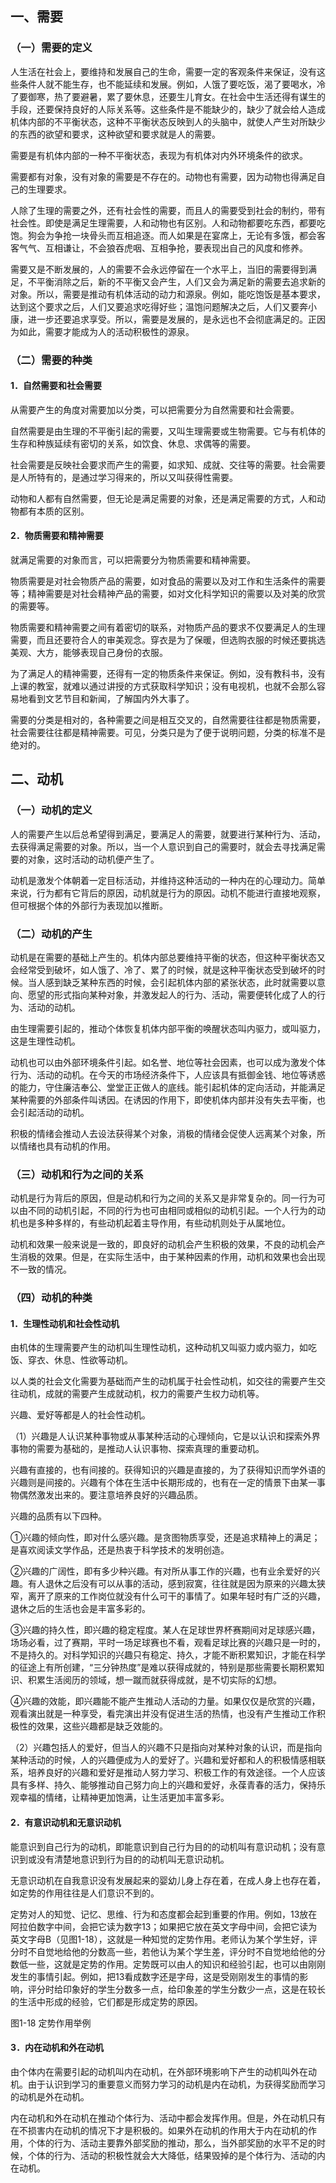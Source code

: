 
## 一、需要

### （一）需要的定义

人生活在社会上，要维持和发展自己的生命，需要一定的客观条件来保证，没有这些条件人就不能生存，也不能延续和发展。例如，人饿了要吃饭，渴了要喝水，冷了要御寒，热了要避暑，累了要休息，还要生儿育女。在社会中生活还得有谋生的手段，还要保持良好的人际关系等。这些条件是不能缺少的，缺少了就会给人造成机体内部的不平衡状态，这种不平衡状态反映到人的头脑中，就使人产生对所缺少的东西的欲望和要求，这种欲望和要求就是人的需要。

需要是有机体内部的一种不平衡状态，表现为有机体对内外环境条件的欲求。

需要都有对象，没有对象的需要是不存在的。动物也有需要，因为动物也得满足自己的生理要求。

人除了生理的需要之外，还有社会性的需要，而且人的需要受到社会的制约，带有社会性。即使是满足生理需要，人和动物也有区别。人和动物都要吃东西，都要吃饱。狗会为争抢一块骨头而互相追逐。而人如果是在宴席上，无论有多饿，都会客客气气、互相谦让，不会狼吞虎咽、互相争抢，要表现出自己的风度和修养。

需要又是不断发展的，人的需要不会永远停留在一个水平上，当旧的需要得到满足，不平衡消除之后，新的不平衡又会产生，人们又会为满足新的需要去追求新的对象。所以，需要是推动有机体活动的动力和源泉。例如，能吃饱饭是基本要求，达到这个要求之后，人们又要追求吃得好些；温饱问题解决之后，人们又要奔小康，进一步还要追求享受。所以，需要是发展的，是永远也不会彻底满足的。正因为如此，需要才能成为人的活动积极性的源泉。

### （二）需要的种类

#### 1．自然需要和社会需要

从需要产生的角度对需要加以分类，可以把需要分为自然需要和社会需要。

自然需要是由生理的不平衡引起的需要，又叫生理需要或生物需要。它与有机体的生存和种族延续有密切的关系，如饮食、休息、求偶等的需要。

社会需要是反映社会要求而产生的需要，如求知、成就、交往等的需要。社会需要是人所特有的，是通过学习得来的，所以又叫获得性需要。

动物和人都有自然需要，但无论是满足需要的对象，还是满足需要的方式，人和动物都有本质的区别。

#### 2．物质需要和精神需要

就满足需要的对象而言，可以把需要分为物质需要和精神需要。

物质需要是对社会物质产品的需要，如对食品的需要以及对工作和生活条件的需要等；精神需要是对社会精神产品的需要，如对文化科学知识的需要以及对美的欣赏的需要等。

物质需要和精神需要之间有着密切的联系，对物质产品的要求不仅要满足人的生理需要，而且还要符合人的审美观念。穿衣是为了保暖，但选购衣服的时候还要挑选美观、大方，能够表现自己身份的衣服。

为了满足人的精神需要，还得有一定的物质条件来保证。例如，没有教科书，没有上课的教室，就难以通过讲授的方式获取科学知识；没有电视机，也就不会那么容易地看到文艺节目和新闻，了解国内外大事了。

需要的分类是相对的，各种需要之间是相互交叉的，自然需要往往都是物质需要，社会需要往往都是精神需要。可见，分类只是为了便于说明问题，分类的标准不是绝对的。

## 二、动机

### （一）动机的定义

人的需要产生以后总希望得到满足，要满足人的需要，就要进行某种行为、活动，去获得满足需要的对象。所以，当一个人意识到自己的需要时，就会去寻找满足需要的对象，这时活动的动机便产生了。

动机是激发个体朝着一定目标活动，并维持这种活动的一种内在的心理动力。简单来说，行为都有它背后的原因，动机就是行为的原因。动机不能进行直接地观察，但可根据个体的外部行为表现加以推断。

### （二）动机的产生

动机是在需要的基础上产生的。机体内部总要维持平衡的状态，但这种平衡状态又会经常受到破坏，如人饿了、冷了、累了的时候，就是这种平衡状态受到破坏的时候。当人感到缺乏某种东西的时候，会引起机体内部的紧张状态，此时就需要以意向、愿望的形式指向某种对象，并激发起人的行为、活动，需要便转化成了人的行为、活动的动机。

由生理需要引起的，推动个体恢复机体内部平衡的唤醒状态叫内驱力，或叫驱力，这是生理性动机。

动机也可以由外部环境条件引起。如名誉、地位等社会因素，也可以成为激发个体行为、活动的动机。在今天的市场经济条件下，人应该具有抵御金钱、地位等诱惑的能力，守住廉洁奉公、堂堂正正做人的底线。能引起机体的定向活动，并能满足某种需要的外部条件叫诱因。在诱因的作用下，即使机体内部并没有失去平衡，也会引起活动的动机。

积极的情绪会推动人去设法获得某个对象，消极的情绪会促使人远离某个对象，所以情绪也具有动机的作用。

### （三）动机和行为之间的关系

动机是行为背后的原因，但是动机和行为之间的关系又是非常复杂的。同一行为可以由不同的动机引起，不同的行为也可由相同或相似的动机引起。一个人行为的动机也是多种多样的，有些动机起着主导作用，有些动机则处于从属地位。

动机和效果一般来说是一致的，即良好的动机会产生积极的效果，不良的动机会产生消极的效果。但是，在实际生活中，由于某种因素的作用，动机和效果也会出现不一致的情况。

### （四）动机的种类

#### 1．生理性动机和社会性动机

由机体的生理需要产生的动机叫生理性动机，这种动机又叫驱力或内驱力，如吃饭、穿衣、休息、性欲等动机。

以人类的社会文化需要为基础而产生的动机属于社会性动机，如交往的需要产生交往动机，成就的需要产生成就动机，权力的需要产生权力动机等。

兴趣、爱好等都是人的社会性动机。

（1）兴趣是人认识某种事物或从事某种活动的心理倾向，它是以认识和探索外界事物的需要为基础的，是推动人认识事物、探索真理的重要动机。

兴趣有直接的，也有间接的。获得知识的兴趣是直接的，为了获得知识而学外语的兴趣则是间接的。兴趣有个体在生活中长期形成的，也有在一定的情景下由某一事物偶然激发出来的。要注意培养良好的兴趣品质。

兴趣的品质有以下四种。

①兴趣的倾向性，即对什么感兴趣。是贪图物质享受，还是追求精神上的满足；是喜欢阅读文学作品，还是热衷于科学技术的发明创造。

②兴趣的广阔性，即有多少种兴趣。有对所从事工作的兴趣，也有业余爱好的兴趣。有人退休之后没有可以从事的活动，感到寂寞，往往就是因为原来的兴趣太狭窄，离开了原来的工作岗位就没有什么可干的事情了。如果年轻时有广泛的兴趣，退休之后的生活也会是丰富多彩的。

③兴趣的持久性，即兴趣的稳定程度。某人在足球世界杯赛期间对足球感兴趣，场场必看，过了赛期，平时一场足球赛也不看，观看足球比赛的兴趣只是一时的，不是持久的。对科学知识的兴趣只有稳定、持久，才能不断积累知识，才能在科学的征途上有所创建，“三分钟热度”是难以获得成就的，特别是那些需要长期积累知识、积累生活阅历的领域，想一蹴而就获得成就，是不切实际的幻想。

④兴趣的效能，即兴趣能不能产生推动人活动的力量。如果仅仅是欣赏的兴趣，观看演出就是一种享受，看完演出并没有促进生活的热情，也没有产生推动工作积极性的效果，这些兴趣都是缺乏效能的。

（2）兴趣包括人的爱好，但当人的兴趣不只是指向对某种对象的认识，而是指向某种活动的时候，人的兴趣便成为人的爱好了。兴趣和爱好都和人的积极情感相联系，培养良好的兴趣和爱好是推动人努力学习、积极工作的有效途径。一个人应该具有多样、持久、能够推动自己努力向上的兴趣和爱好，永葆青春的活力，保持乐观幸福的情绪，让精神更加饱满，让生活更加丰富多彩。

#### 2．有意识动机和无意识动机

能意识到自己行为的动机，即能意识到自己行为目的的动机叫有意识动机；没有意识到或没有清楚地意识到行为目的的动机叫无意识动机。

无意识动机在自我意识没有发展起来的婴幼儿身上存在着，在成人身上也存在着，如定势的作用往往是人们意识不到的。

定势对人的知觉、记忆、思维、行为和态度都会起到重要的作用。例如，13放在阿拉伯数字中间，会把它读为数字13；如果把它放在英文字母中间，会把它读为英文字母B（见图1-18），这就是一种知觉的定势作用。老师认为某个学生好，评分时不自觉地给他的分数高一些，若他认为某个学生差，评分时不自觉地给他的分数低一些，这就是定势的作用。定势既可以由人的知识和经验引起，也可以由刚刚发生的事情引起。例如，把13看成数字还是字母，这是受刚刚发生的事情的影响，评分时给印象好的学生分数多一点，给印象差的学生分数少一点，这是在较长的生活中形成的经验，它们都是形成定势的原因。

图1-18 定势作用举例

#### 3．内在动机和外在动机

由个体内在需要引起的动机叫内在动机，在外部环境影响下产生的动机叫外在动机。由于认识到学习的重要意义而努力学习的动机是内在动机，为获得奖励而学习的动机是外在动机。

内在动机和外在动机在推动个体行为、活动中都会发挥作用。但是，外在动机只有在不损害内在动机的情况下才是积极的。如果外在动机的作用大于内在动机的作用，个体的行为、活动主要靠外部奖励的推动，那么，当外部奖励的水平不足的时候，个体的行为、活动的积极性就会大大降低，结果毁掉的是个体行为、活动的内在动机。
